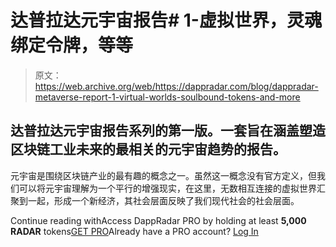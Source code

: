 # 达普拉达元宇宙报告# 1-虚拟世界，灵魂绑定令牌，等等

> 原文：<https://web.archive.org/web/https://dappradar.com/blog/dappradar-metaverse-report-1-virtual-worlds-soulbound-tokens-and-more>

## 达普拉达元宇宙报告系列的第一版。一套旨在涵盖塑造区块链工业未来的最相关的元宇宙趋势的报告。

元宇宙是围绕区块链产业的最有趣的概念之一。虽然这一概念没有官方定义，但我们可以将元宇宙理解为一个平行的增强现实，在这里，无数相互连接的虚拟世界汇聚到一起，形成一个新经济，其社会层面反映了我们现代社会的社会层面。

Continue reading withAccess DappRadar PRO by holding at least **5,000 RADAR** tokens[GET PRO](https://web.archive.org/web/20220819142604/https://dappradar.com/token/pro)Already have a PRO account? [Log In](https://web.archive.org/web/20220819142604/https://auth.dappradar.com/wallet-auth?source=web3&next_url=aHR0cHM6Ly9kYXBwcmFkYXIuY29tL2Jsb2c/bmV4dF9wYXRoPQ==)